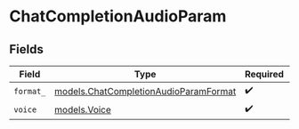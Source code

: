 # ChatCompletionAudioParam


## Fields

| Field                                                                                | Type                                                                                 | Required                                                                             | Description                                                                          |
| ------------------------------------------------------------------------------------ | ------------------------------------------------------------------------------------ | ------------------------------------------------------------------------------------ | ------------------------------------------------------------------------------------ |
| `format_`                                                                            | [models.ChatCompletionAudioParamFormat](../models/chatcompletionaudioparamformat.md) | :heavy_check_mark:                                                                   | N/A                                                                                  |
| `voice`                                                                              | [models.Voice](../models/voice.md)                                                   | :heavy_check_mark:                                                                   | N/A                                                                                  |